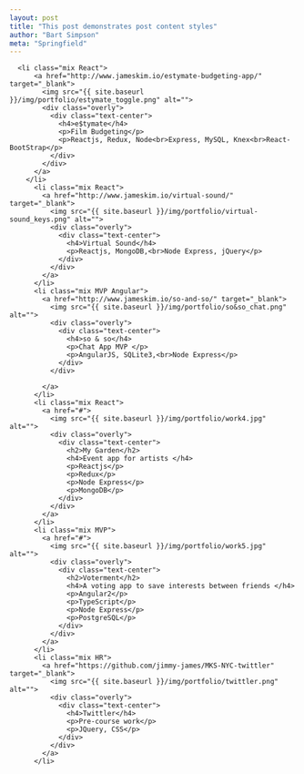 ```yaml
---
layout: post
title: "This post demonstrates post content styles"
author: "Bart Simpson"
meta: "Springfield"
---
```


      <li class="mix React">
          <a href="http://www.jameskim.io/estymate-budgeting-app/" target="_blank">
            <img src="{{ site.baseurl }}/img/portfolio/estymate_toggle.png" alt="">
            <div class="overly">
              <div class="text-center">
                <h4>e$tymate</h4>
                <p>Film Budgeting</p>
                <p>Reactjs, Redux, Node<br>Express, MySQL, Knex<br>React-BootStrap</p>
              </div>
            </div>
          </a>
        </li>
          <li class="mix React">
            <a href="http://www.jameskim.io/virtual-sound/" target="_blank">
              <img src="{{ site.baseurl }}/img/portfolio/virtual-sound_keys.png" alt="">
              <div class="overly">
                <div class="text-center">
                  <h4>Virtual Sound</h4>
                  <p>Reactjs, MongoDB,<br>Node Express, jQuery</p>
                </div>
              </div>
            </a>
          </li>
          <li class="mix MVP Angular">
            <a href="http://www.jameskim.io/so-and-so/" target="_blank">
              <img src="{{ site.baseurl }}/img/portfolio/so&so_chat.png" alt="">
              <div class="overly">
                <div class="text-center">
                  <h4>so & so</h4>
                  <p>Chat App MVP </p>
                  <p>AngularJS, SQLite3,<br>Node Express</p>
                </div>
              </div>

            </a>
          </li>
          <li class="mix React">
            <a href="#">
              <img src="{{ site.baseurl }}/img/portfolio/work4.jpg" alt="">
              <div class="overly">
                <div class="text-center">
                  <h2>My Garden</h2>
                  <h4>Event app for artists </h4>
                  <p>Reactjs</p>
                  <p>Redux</p>
                  <p>Node Express</p>
                  <p>MongoDB</p>
                </div>
              </div>
            </a>
          </li>
          <li class="mix MVP">
            <a href="#">
              <img src="{{ site.baseurl }}/img/portfolio/work5.jpg" alt="">
              <div class="overly">
                <div class="text-center">
                  <h2>Voterment</h2>
                  <h4>A voting app to save interests between friends </h4>
                  <p>Angular2</p>
                  <p>TypeScript</p>
                  <p>Node Express</p>
                  <p>PostgreSQL</p>
                </div>
              </div>
            </a>
          </li>
          <li class="mix HR">
            <a href="https://github.com/jimmy-james/MKS-NYC-twittler" target="_blank">
              <img src="{{ site.baseurl }}/img/portfolio/twittler.png" alt="">
              <div class="overly">
                <div class="text-center">
                  <h4>Twittler</h4>
                  <p>Pre-course work</p>
                  <p>JQuery, CSS</p>
                </div>
              </div>
            </a>
          </li>
